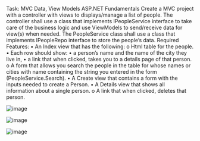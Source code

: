 Task:
MVC Data, View Models ASP.NET Fundamentals
 Create a MVC project with a controller with views to displays/manage a list of people. 
The controller shall use a class that implements IPeopleService interface to take care of the business logic and use ViewModels to send/receive data for view(s) when needed. 
The PeopleService class shall use a class that implements IPeopleRepo interface to store the people’s data. 
Required Features: 
• An Index view that has the following:
 o Html table for the people.
 ▪ Each row should show:
 • a person’s name and the name of the city they live in,
 • a link that when clicked, takes you to a details page of that person.
 o A form that allows you search the people in the table for whose names or cities 
with name containing the string you entered in the form (PeopleService.Search).
 • A Create view that contains a form with the inputs needed to create a Person.
 • A Details view that shows all information about a single person.
 o A link that when clicked, deletes that person.

 ![image](https://github.com/user-attachments/assets/fa99b256-d370-423e-91bb-e08238c165c7)

![image](https://github.com/user-attachments/assets/fb9ca007-6665-4f8c-b51b-870a1b11b425)

![image](https://github.com/user-attachments/assets/d2702a22-369e-4287-ae78-d5a06de4d435)
